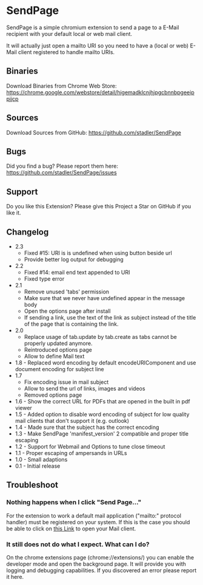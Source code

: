 SendPage
========

SendPage is a simple chromium extension to send a page to a E-Mail recipient
with your default local or web mail client.

It will actually just open a mailto URI so you need to have a (local or web) E-Mail client registered to handle mailto URIs.

Binaries
--------
Download Binaries from Chrome Web Store:
https://chrome.google.com/webstore/detail/higemadklcnjhjpgcbnnbpgeeippjjcp

Sources
-------
Download Sources from GitHub:
https://github.com/stadler/SendPage

Bugs
----
Did you find a bug? Please report them here:
https://github.com/stadler/SendPage/issues

Support
--------
Do you like this Extension?
Please give this Project a Star on GitHub if you like it.

Changelog
---------
 * 2.3
   * Fixed #15: URI is is undefined when using button beside url
   * Provide better log output for debugging
 * 2.2
   * Fixed #14: email end text appended to URI
   * Fixed type error
 * 2.1
   * Remove unused 'tabs' permission
   * Make sure that we never have undefined appear in the message body
   * Open the options page after install
   * If sending a link, use the text of the link as subject instead of the title of the page that is containing the link.
 * 2.0
   * Replace usage of tab.update by tab.create as tabs cannot be properly updated anymore.
   * Reintroduced options page
   * Allow to define Mail text
 * 1.8 - Replaced word encoding by default encodeURIComponent and use document encoding for subject line
 * 1.7
   * Fix encoding issue in mail subject
   * Allow to send the url of links, images and videos
   * Removed options page
 * 1.6 - Show the correct URL for PDFs that are opened in the built in pdf viewer 
 * 1.5 - Added option to disable word encoding of subject for low quality mail clients that don't support it (e.g. outlook)
 * 1.4 - Made sure that the subject has the correct encoding
 * 1.3 - Make SendPage 'manifest_version' 2 compatible and proper title escaping
 * 1.2 - Support for Webmail and Options to tune close timeout
 * 1.1 - Proper escaping of ampersands in URLs
 * 1.0 - Small adaptions
 * 0.1 - Initial release
 
Troubleshoot
------------
### Nothing happens when I click "Send Page..."
For the extension to work a default mail application ("mailto:" protocol handler) must be registered on your system. If this is the case you should be able to click on [this Link](mailto:test@example.com?subject=The%20Subject&body=The%20Body) to open your Mail client.

### It still does not do what I expect. What can I do?
On the chrome extensions page (chrome://extensions/) you can enable the developer mode and open the background page.
It will provide you with logging and debugging capabilities. If you discovered an error please report it here.
